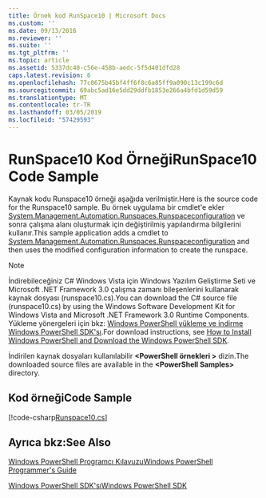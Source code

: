 ```yaml
---
title: Örnek kod RunSpace10 | Microsoft Docs
ms.custom: ''
ms.date: 09/13/2016
ms.reviewer: ''
ms.suite: ''
ms.tgt_pltfrm: ''
ms.topic: article
ms.assetid: 5337dc40-c56e-458b-aedc-5f5d401dfd28
caps.latest.revision: 6
ms.openlocfilehash: 77c0675b45bf4ff6f8c6a85ff9a090c13c199c6d
ms.sourcegitcommit: 69abc5ad16e5dd29ddfb1853e266a4bfd1d59d59
ms.translationtype: MT
ms.contentlocale: tr-TR
ms.lasthandoff: 03/05/2019
ms.locfileid: "57429593"
---
```

# <a name="runspace10-code-sample"></a><span data-ttu-id="20733-102">RunSpace10 Kod Örneği</span><span class="sxs-lookup"><span data-stu-id="20733-102">RunSpace10 Code Sample</span></span>

<span data-ttu-id="20733-103">Kaynak kodu Runspace10 örneği aşağıda verilmiştir.</span><span class="sxs-lookup"><span data-stu-id="20733-103">Here is the source code for the Runspace10 sample.</span></span> <span data-ttu-id="20733-104">Bu örnek uygulama bir cmdlet'e ekler [System.Management.Automation.Runspaces.Runspaceconfiguration](/dotnet/api/System.Management.Automation.Runspaces.RunspaceConfiguration) ve sonra çalışma alanı oluşturmak için değiştirilmiş yapılandırma bilgilerini kullanır.</span><span class="sxs-lookup"><span data-stu-id="20733-104">This sample application adds a cmdlet to [System.Management.Automation.Runspaces.Runspaceconfiguration](/dotnet/api/System.Management.Automation.Runspaces.RunspaceConfiguration) and then uses the modified configuration information to create the runspace.</span></span>

> [!NOTE]
> <span data-ttu-id="20733-105">İndirebileceğiniz C# Windows Vista için Windows Yazılım Geliştirme Seti ve Microsoft .NET Framework 3.0 çalışma zamanı bileşenlerini kullanarak kaynak dosyası (runspace10.cs).</span><span class="sxs-lookup"><span data-stu-id="20733-105">You can download the C# source file (runspace10.cs) by using the Windows Software Development Kit for Windows Vista and Microsoft .NET Framework 3.0 Runtime Components.</span></span> <span data-ttu-id="20733-106">Yükleme yönergeleri için bkz: [Windows PowerShell yükleme ve indirme Windows PowerShell SDK'sı](/powershell/developer/installing-the-windows-powershell-sdk).</span><span class="sxs-lookup"><span data-stu-id="20733-106">For download instructions, see [How to Install Windows PowerShell and Download the Windows PowerShell SDK](/powershell/developer/installing-the-windows-powershell-sdk).</span></span>
>
> <span data-ttu-id="20733-107">İndirilen kaynak dosyaları kullanılabilir  **\<PowerShell örnekleri >** dizin.</span><span class="sxs-lookup"><span data-stu-id="20733-107">The downloaded source files are available in the **\<PowerShell Samples>** directory.</span></span>

## <a name="code-sample"></a><span data-ttu-id="20733-108">Kod örneği</span><span class="sxs-lookup"><span data-stu-id="20733-108">Code Sample</span></span>

[!code-csharp[Runspace10.cs](../../powershell-sdk-samples/SDK-2.0/csharp/Runspace10/Runspace10.cs#L11-L118 "Runspace10.cs")]

## <a name="see-also"></a><span data-ttu-id="20733-109">Ayrıca bkz:</span><span class="sxs-lookup"><span data-stu-id="20733-109">See Also</span></span>

[<span data-ttu-id="20733-110">Windows PowerShell Programcı Kılavuzu</span><span class="sxs-lookup"><span data-stu-id="20733-110">Windows PowerShell Programmer's Guide</span></span>](./windows-powershell-programmer-s-guide.md)

[<span data-ttu-id="20733-111">Windows PowerShell SDK'sı</span><span class="sxs-lookup"><span data-stu-id="20733-111">Windows PowerShell SDK</span></span>](../windows-powershell-reference.md)